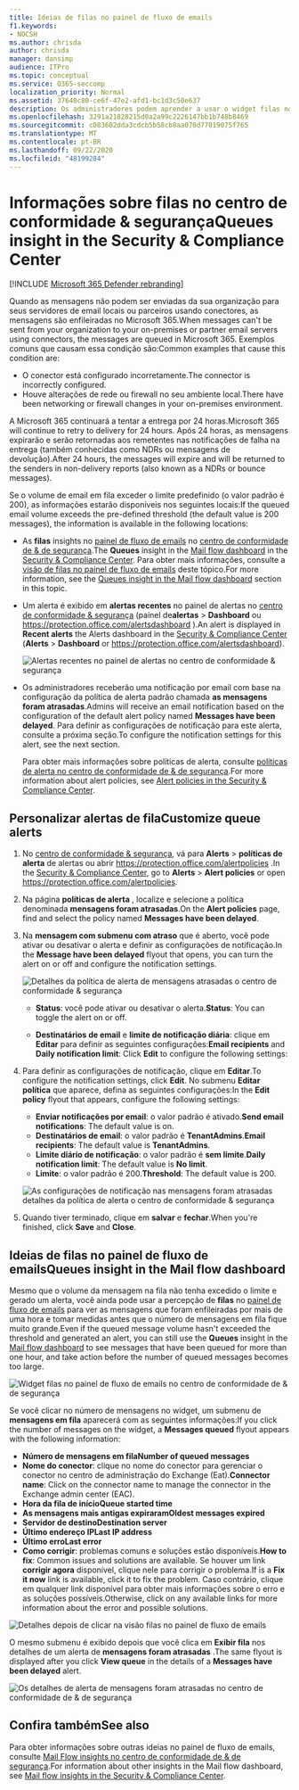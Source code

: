 ```yaml
---
title: Ideias de filas no painel de fluxo de emails
f1.keywords:
- NOCSH
ms.author: chrisda
author: chrisda
manager: dansimp
audience: ITPro
ms.topic: conceptual
ms.service: O365-seccomp
localization_priority: Normal
ms.assetid: 37640c80-ce6f-47e2-afd1-bc1d3c50e637
description: Os administradores podem aprender a usar o widget filas no painel de fluxo de emails no centro de conformidade do & de segurança para monitorar o fluxo de emails sem êxito em suas organizações locais ou de parceiros em relação a conectores de saída.
ms.openlocfilehash: 3291a21828215d0a2a99c2226147bb1b748b8469
ms.sourcegitcommit: c083602dda3cdcb5b58cb8aa070d77019075f765
ms.translationtype: MT
ms.contentlocale: pt-BR
ms.lasthandoff: 09/22/2020
ms.locfileid: "48199284"
---
```

# <a name="queues-insight-in-the-security--compliance-center"></a><span data-ttu-id="8605d-103">Informações sobre filas no centro de conformidade & segurança</span><span class="sxs-lookup"><span data-stu-id="8605d-103">Queues insight in the Security & Compliance Center</span></span>

[!INCLUDE [Microsoft 365 Defender rebranding](../includes/microsoft-defender-for-office.md)]


<span data-ttu-id="8605d-104">Quando as mensagens não podem ser enviadas da sua organização para seus servidores de email locais ou parceiros usando conectores, as mensagens são enfileiradas no Microsoft 365.</span><span class="sxs-lookup"><span data-stu-id="8605d-104">When messages can't be sent from your organization to your on-premises or partner email servers using connectors, the messages are queued in Microsoft 365.</span></span> <span data-ttu-id="8605d-105">Exemplos comuns que causam essa condição são:</span><span class="sxs-lookup"><span data-stu-id="8605d-105">Common examples that cause this condition are:</span></span>

- <span data-ttu-id="8605d-106">O conector está configurado incorretamente.</span><span class="sxs-lookup"><span data-stu-id="8605d-106">The connector is incorrectly configured.</span></span>
- <span data-ttu-id="8605d-107">Houve alterações de rede ou firewall no seu ambiente local.</span><span class="sxs-lookup"><span data-stu-id="8605d-107">There have been networking or firewall changes in your on-premises environment.</span></span>

<span data-ttu-id="8605d-108">A Microsoft 365 continuará a tentar a entrega por 24 horas.</span><span class="sxs-lookup"><span data-stu-id="8605d-108">Microsoft 365 will continue to retry to delivery for 24 hours.</span></span> <span data-ttu-id="8605d-109">Após 24 horas, as mensagens expirarão e serão retornadas aos remetentes nas notificações de falha na entrega (também conhecidas como NDRs ou mensagens de devolução).</span><span class="sxs-lookup"><span data-stu-id="8605d-109">After 24 hours, the messages will expire and will be returned to the senders in non-delivery reports (also known as a NDRs or bounce messages).</span></span>

<span data-ttu-id="8605d-110">Se o volume de email em fila exceder o limite predefinido (o valor padrão é 200), as informações estarão disponíveis nos seguintes locais:</span><span class="sxs-lookup"><span data-stu-id="8605d-110">If the queued email volume exceeds the pre-defined threshold (the default value is 200 messages), the information is available in the following locations:</span></span>

- <span data-ttu-id="8605d-111">As **filas** insights no [painel de fluxo de emails](mail-flow-insights-v2.md) no [centro de conformidade de & de segurança](https://protection.office.com).</span><span class="sxs-lookup"><span data-stu-id="8605d-111">The **Queues** insight in the [Mail flow dashboard](mail-flow-insights-v2.md) in the [Security & Compliance Center](https://protection.office.com).</span></span> <span data-ttu-id="8605d-112">Para obter mais informações, consulte a [visão de filas no painel de fluxo de emails](#queues-insight-in-the-mail-flow-dashboard) deste tópico.</span><span class="sxs-lookup"><span data-stu-id="8605d-112">For more information, see the [Queues insight in the Mail flow dashboard](#queues-insight-in-the-mail-flow-dashboard) section in this topic.</span></span>
  
- <span data-ttu-id="8605d-113">Um alerta é exibido em **alertas recentes** no painel de alertas no [centro de conformidade & segurança](https://protection.office.com) (painel de**alertas** \> **Dashboard** ou <https://protection.office.com/alertsdashboard> ).</span><span class="sxs-lookup"><span data-stu-id="8605d-113">An alert is displayed in **Recent alerts** the Alerts dashboard in the [Security & Compliance Center](https://protection.office.com) (**Alerts** \> **Dashboard** or <https://protection.office.com/alertsdashboard>).</span></span>

  ![Alertas recentes no painel de alertas no centro de conformidade & segurança](../../media/mfi-queued-messages-alert.png)

- <span data-ttu-id="8605d-115">Os administradores receberão uma notificação por email com base na configuração da política de alerta padrão chamada **as mensagens foram atrasadas**.</span><span class="sxs-lookup"><span data-stu-id="8605d-115">Admins will receive an email notification based on the configuration of the default alert policy named **Messages have been delayed**.</span></span> <span data-ttu-id="8605d-116">Para definir as configurações de notificação para este alerta, consulte a próxima seção.</span><span class="sxs-lookup"><span data-stu-id="8605d-116">To configure the notification settings for this alert, see the next section.</span></span>

  <span data-ttu-id="8605d-117">Para obter mais informações sobre políticas de alerta, consulte [políticas de alerta no centro de conformidade de & de segurança](../../compliance/alert-policies.md).</span><span class="sxs-lookup"><span data-stu-id="8605d-117">For more information about alert policies, see [Alert policies in the Security & Compliance Center](../../compliance/alert-policies.md).</span></span>

## <a name="customize-queue-alerts"></a><span data-ttu-id="8605d-118">Personalizar alertas de fila</span><span class="sxs-lookup"><span data-stu-id="8605d-118">Customize queue alerts</span></span>

1. <span data-ttu-id="8605d-119">No [centro de conformidade & segurança](https://protection.office.com), vá para **Alerts** \> **políticas de alerta** de alertas ou abrir <https://protection.office.com/alertpolicies> .</span><span class="sxs-lookup"><span data-stu-id="8605d-119">In the [Security & Compliance Center](https://protection.office.com), go to **Alerts** \> **Alert policies** or open <https://protection.office.com/alertpolicies>.</span></span>

2. <span data-ttu-id="8605d-120">Na página **políticas de alerta** , localize e selecione a política denominada **mensagens foram atrasadas**.</span><span class="sxs-lookup"><span data-stu-id="8605d-120">On the **Alert policies** page, find and select the policy named **Messages have been delayed**.</span></span>

3. <span data-ttu-id="8605d-121">Na **mensagem com submenu com atraso** que é aberto, você pode ativar ou desativar o alerta e definir as configurações de notificação.</span><span class="sxs-lookup"><span data-stu-id="8605d-121">In the **Message have been delayed** flyout that opens, you can turn the alert on or off and configure the notification settings.</span></span>

   ![Detalhes da política de alerta de mensagens atrasadas o centro de conformidade & segurança](../../media/mfi-queued-messages-alert-policy.png)

   - <span data-ttu-id="8605d-123">**Status**: você pode ativar ou desativar o alerta.</span><span class="sxs-lookup"><span data-stu-id="8605d-123">**Status**: You can toggle the alert on or off.</span></span>

   - <span data-ttu-id="8605d-124">**Destinatários de email** e **limite de notificação diária**: clique em **Editar** para definir as seguintes configurações:</span><span class="sxs-lookup"><span data-stu-id="8605d-124">**Email recipients** and **Daily notification limit**: Click **Edit** to configure the following settings:</span></span>

4. <span data-ttu-id="8605d-125">Para definir as configurações de notificação, clique em **Editar**.</span><span class="sxs-lookup"><span data-stu-id="8605d-125">To configure the notification settings, click **Edit**.</span></span> <span data-ttu-id="8605d-126">No submenu **Editar política** que aparece, defina as seguintes configurações:</span><span class="sxs-lookup"><span data-stu-id="8605d-126">In the **Edit policy** flyout that appears, configure the following settings:</span></span>

   - <span data-ttu-id="8605d-127">**Enviar notificações por email**: o valor padrão é ativado.</span><span class="sxs-lookup"><span data-stu-id="8605d-127">**Send email notifications**: The default value is on.</span></span>
   - <span data-ttu-id="8605d-128">**Destinatários de email**: o valor padrão é **TenantAdmins**.</span><span class="sxs-lookup"><span data-stu-id="8605d-128">**Email recipients**: The default value is **TenantAdmins**.</span></span>
   - <span data-ttu-id="8605d-129">**Limite diário de notificação**: o valor padrão é **sem limite**.</span><span class="sxs-lookup"><span data-stu-id="8605d-129">**Daily notification limit**: The default value is **No limit**.</span></span>
   - <span data-ttu-id="8605d-130">**Limite**: o valor padrão é 200.</span><span class="sxs-lookup"><span data-stu-id="8605d-130">**Threshold**: The default value is 200.</span></span>

   ![As configurações de notificação nas mensagens foram atrasadas detalhes da política de alerta o centro de conformidade & segurança](../../media/mfi-queued-messages-alert-policy-notification-settings.png)

5. <span data-ttu-id="8605d-132">Quando tiver terminado, clique em **salvar** e **fechar**.</span><span class="sxs-lookup"><span data-stu-id="8605d-132">When you're finished, click **Save** and **Close**.</span></span>

## <a name="queues-insight-in-the-mail-flow-dashboard"></a><span data-ttu-id="8605d-133">Ideias de filas no painel de fluxo de emails</span><span class="sxs-lookup"><span data-stu-id="8605d-133">Queues insight in the Mail flow dashboard</span></span>

<span data-ttu-id="8605d-134">Mesmo que o volume da mensagem na fila não tenha excedido o limite e gerado um alerta, você ainda pode usar a percepção de **filas** no [painel de fluxo de emails](mail-flow-insights-v2.md) para ver as mensagens que foram enfileiradas por mais de uma hora e tomar medidas antes que o número de mensagens em fila fique muito grande.</span><span class="sxs-lookup"><span data-stu-id="8605d-134">Even if the queued message volume hasn't exceeded the threshold and generated an alert, you can still use the **Queues** insight in the [Mail flow dashboard](mail-flow-insights-v2.md) to see messages that have been queued for more than one hour, and take action before the number of queued messages becomes too large.</span></span>

![Widget filas no painel de fluxo de emails no centro de conformidade de & de segurança](../../media/mfi-queues-widget.png)

<span data-ttu-id="8605d-136">Se você clicar no número de mensagens no widget, um submenu de **mensagens em fila** aparecerá com as seguintes informações:</span><span class="sxs-lookup"><span data-stu-id="8605d-136">If you click the number of messages on the widget, a **Messages queued** flyout appears with the following information:</span></span>

- <span data-ttu-id="8605d-137">**Número de mensagens em fila**</span><span class="sxs-lookup"><span data-stu-id="8605d-137">**Number of queued messages**</span></span>
- <span data-ttu-id="8605d-138">**Nome do conector**: clique no nome do conector para gerenciar o conector no centro de administração do Exchange (Eat).</span><span class="sxs-lookup"><span data-stu-id="8605d-138">**Connector name**: Click on the connector name to manage the connector in the Exchange admin center (EAC).</span></span>
- <span data-ttu-id="8605d-139">**Hora da fila de início**</span><span class="sxs-lookup"><span data-stu-id="8605d-139">**Queue started time**</span></span>
- <span data-ttu-id="8605d-140">**As mensagens mais antigas expiraram**</span><span class="sxs-lookup"><span data-stu-id="8605d-140">**Oldest messages expired**</span></span>
- <span data-ttu-id="8605d-141">**Servidor de destino**</span><span class="sxs-lookup"><span data-stu-id="8605d-141">**Destination server**</span></span>
- <span data-ttu-id="8605d-142">**Último endereço IP**</span><span class="sxs-lookup"><span data-stu-id="8605d-142">**Last IP address**</span></span>
- <span data-ttu-id="8605d-143">**Último erro**</span><span class="sxs-lookup"><span data-stu-id="8605d-143">**Last error**</span></span>
- <span data-ttu-id="8605d-144">**Como corrigir**: problemas comuns e soluções estão disponíveis.</span><span class="sxs-lookup"><span data-stu-id="8605d-144">**How to fix**: Common issues and solutions are available.</span></span> <span data-ttu-id="8605d-145">Se houver um link **corrigir agora** disponível, clique nele para corrigir o problema.</span><span class="sxs-lookup"><span data-stu-id="8605d-145">If is a **Fix it now** link is available, click it to fix the problem.</span></span> <span data-ttu-id="8605d-146">Caso contrário, clique em qualquer link disponível para obter mais informações sobre o erro e as soluções possíveis.</span><span class="sxs-lookup"><span data-stu-id="8605d-146">Otherwise, click on any available links for more information about the error and possible solutions.</span></span>

![Detalhes depois de clicar na visão filas no painel de fluxo de emails](../../media/mfi-queues-details.png)

<span data-ttu-id="8605d-148">O mesmo submenu é exibido depois que você clica em **Exibir fila** nos detalhes de um alerta de **mensagens foram atrasadas** .</span><span class="sxs-lookup"><span data-stu-id="8605d-148">The same flyout is displayed after you click **View queue** in the details of a **Messages have been delayed** alert.</span></span>

![Os detalhes de alerta de mensagens foram atrasadas no centro de conformidade de & de segurança](../../media/mfi-queued-messages-alert-details.png)

## <a name="see-also"></a><span data-ttu-id="8605d-150">Confira também</span><span class="sxs-lookup"><span data-stu-id="8605d-150">See also</span></span>

<span data-ttu-id="8605d-151">Para obter informações sobre outras ideias no painel de fluxo de emails, consulte [Mail Flow insights no centro de conformidade de & de segurança](mail-flow-insights-v2.md).</span><span class="sxs-lookup"><span data-stu-id="8605d-151">For information about other insights in the Mail flow dashboard, see [Mail flow insights in the Security & Compliance Center](mail-flow-insights-v2.md).</span></span>
